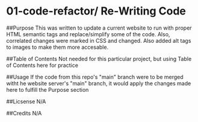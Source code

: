 # 01-code-refactor/ Re-Writing Code

##Purpose
This was written to update a current website to run with proper HTML semantic tags and replace/simplify some of the code.  Also, correlated changes were marked in CSS
and changed.  Also added alt tags to images to make them more accesable.

##Table of Contents
Not needed for this particular project, but using Table of Contents here for practice

##Usage
If the code from this repo's "main" branch were to be merged witht he website server's "main" branch, it would apply the changes made here to fulfill the Purpose
section

##Licsense
N/A

##Credits
N/A
